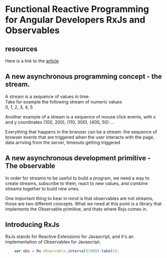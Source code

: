 # Functional Reactive Programming for Angular Developers RxJs and Observables

## resources
Here is a link to the [article](https://blog.angular-university.io/functional-reactive-programming-for-angular-2-developers-rxjs-and-observables/)

## A new asynchronous programming concept - the stream.

A stream is a sequence of values in time.  
Take for example the following stream of numeric values  
0, 1, 2, 3, 4, 5  

Another example of a stream is a sequence of mouse click events, with x and y coordinates
(100, 200), (110, 300), (400, 50) ...  

Everything that happens in the brwoser can be a stream: the sequence of browser events that are triggered when the user 
interacts with the page, data arriving from the server, timeouts getting triggered  

## A new asynchronous development primitive - The observable

In order for streams to be useful to build a program, we need a way to create streams, subscribe to them, 
react to new values, and combine streams together to build new ones.  

One important thing to bear in mind is that observables are not streams, those are two different concepts. 
What we need at this point is a library that implements the Observable primitive, and thats where Rxjs comes in.

## Introducing RxJs

RxJs stands for Reactive Extensions for Javascript, and it's an implementation of Observables for Javascript.   

```javascript
    var obs = Rx.Observable.interval(1000).take(5);
```